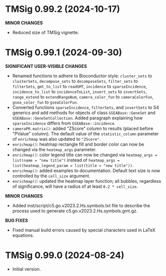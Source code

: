 # TMSig 0.99.2 (2024-10-17)

**MINOR CHANGES**
- Reduced size of TMSig vignette.


# TMSig 0.99.1 (2024-09-30)

**SIGNIFICANT USER-VISIBLE CHANGES**

- Renamed functions to adhere to Bioconductor style: `cluster_sets` to `clusterSets`, `decompose_sets` to `decomposeSets`, `filter_sets` to `filterSets`, `gmt_to_list` to `readGMT`, `incidence` to `sparseIncidence`, `incidence_to_list` to `incidenceToList`, `invert_sets` to `invertSets`, `range_extend` to `extendRangeNum`, `camera_color_fun` to `cameraColorFun`, `gsea_color_fun` to `gseaColorFun`.
- Converted functions `sparseIncidence`, `filterSets`, and `invertSets` to S4 generics and add methods for objects of class `GSEABase::GeneSet` and `GSEABase::GeneSetCollection`. Added paragraph explaining how `sparseIncidence` differs from `GSEABase::incidence`.
- `cameraPR.matrix()`: added "ZScore" column to results (placed before "PValue" column). The default value of the `statistic_column` parameter of `enrichmap` was also updated to `"ZScore"`.
- `enrichmap()`: heatmap rectangle fill and border color can now be changed via the `heatmap_args` parameter.
- `enrichmap()`: color legend title can now be changed via `heatmap_args = list(name = "new title")` instead of `heatmap_args = list(heatmap_legend_param = list(title = "new title"))`. 
- `enrichmap()`: added examples to documentation. Default text size is now controlled by the `cell_size` argument.
- `enrichmap()`: updated the heatmap layer function; all bubbles, regardless of significance, will have a radius of at least `0.2 * cell_size`.

**MINOR CHANGES**

- Added inst/script/c5.go.v2023.2.Hs.symbols.txt file to describe the process used to generate c5.go.v2023.2.Hs.symbols.gmt.gz.

**BUG FIXES**

- Fixed manual build errors caused by special characters used in LaTeX equations.


# TMSig 0.99.0 (2024-08-24)

- Initial version.
